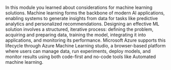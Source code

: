 In this module you learned about considerations for machine learning solutions. Machine learning forms the backbone of modern AI applications, enabling systems to generate insights from data for tasks like predictive analytics and personalized recommendations. Designing an effective ML solution involves a structured, iterative process: defining the problem, acquiring and preparing data, training the model, integrating it into applications, and monitoring its performance. Microsoft Azure supports this lifecycle through Azure Machine Learning studio, a browser-based platform where users can manage data, run experiments, deploy models, and monitor results using both code-first and no-code tools like Automated machine learning.


